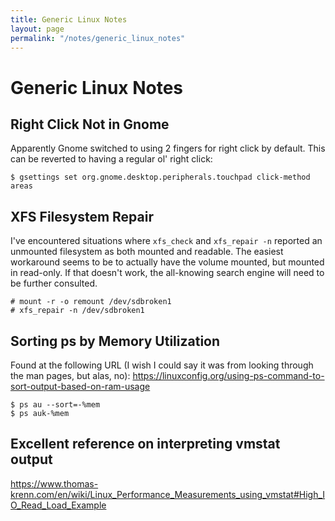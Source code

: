 ```yaml
---
title: Generic Linux Notes
layout: page
permalink: "/notes/generic_linux_notes"
---
```


# Generic Linux Notes

## Right Click Not in Gnome
Apparently Gnome switched to using 2 fingers for right click by default. This can be reverted to having a regular ol' right click:

```shell
$ gsettings set org.gnome.desktop.peripherals.touchpad click-method areas
```

## XFS Filesystem Repair
I've encountered situations where `xfs_check` and `xfs_repair -n` reported an unmounted filesystem as both mounted and readable. 
The easiest workaround seems to be to actually have the volume mounted, but mounted in read-only. If that doesn't work, the all-knowing search engine will need to be further consulted.

```shell
# mount -r -o remount /dev/sdbroken1
# xfs_repair -n /dev/sdbroken1
```
## Sorting ps by Memory Utilization
Found at the following URL (I wish I could say it was from looking through the man pages, but alas, no): https://linuxconfig.org/using-ps-command-to-sort-output-based-on-ram-usage

```shell
$ ps au --sort=-%mem
$ ps auk-%mem
```

## Excellent reference on interpreting vmstat output
https://www.thomas-krenn.com/en/wiki/Linux_Performance_Measurements_using_vmstat#High_IO_Read_Load_Example

